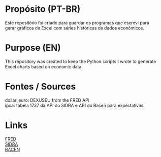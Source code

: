 # Propósito (PT-BR)

Este repositório foi criado para guardar os programas que escrevi para gerar gráficos de Excel com séries históricas de dados econômicos.

# Purpose (EN)

This repository was created to keep the Python scripts I wrote to generate Excel charts based on economic data.

# Fontes / Sources

dollar_euro: DEXUSEU from the FRED API  
ipca: tabela 1737 da API do SIDRA e API do Bacen para expectativas

# Links

[FRED](https://fred.stlouisfed.org/docs/api/fred/)  
[SIDRA](https://servicodados.ibge.gov.br/api/docs/agregados?versao=3)  
[BACEN](https://dadosabertos.bcb.gov.br/dataset/expectativas-mercado/resource/d420a704-75a7-4f45-8f4b-0fca813c70f0)